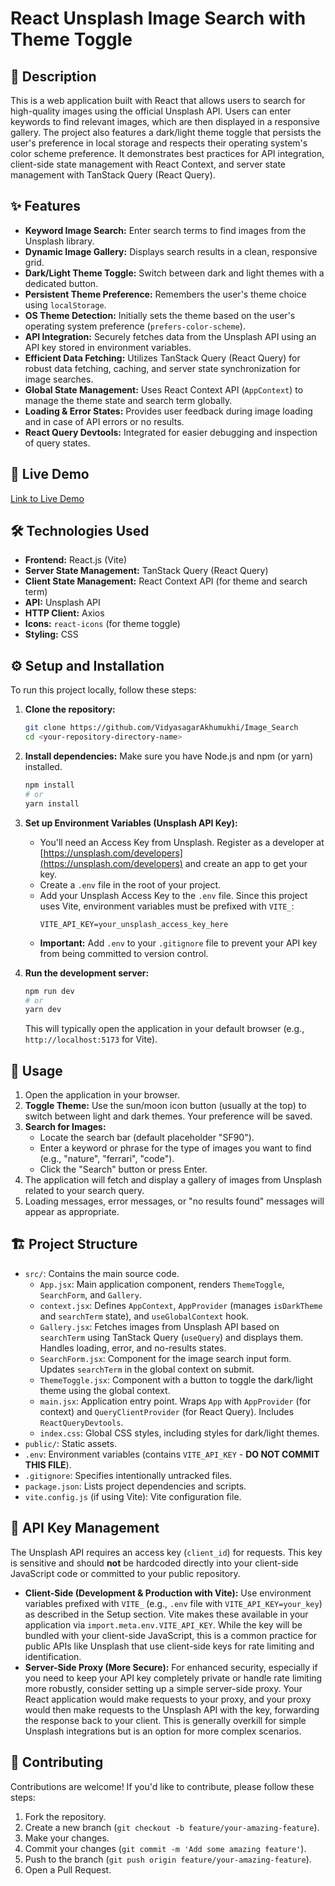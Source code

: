 
# React Unsplash Image Search with Theme Toggle

## 📝 Description

This is a web application built with React that allows users to search for high-quality images using the official Unsplash API. Users can enter keywords to find relevant images, which are then displayed in a responsive gallery. The project also features a dark/light theme toggle that persists the user's preference in local storage and respects their operating system's color scheme preference. It demonstrates best practices for API integration, client-side state management with React Context, and server state management with TanStack Query (React Query).

## ✨ Features

* **Keyword Image Search:** Enter search terms to find images from the Unsplash library.
* **Dynamic Image Gallery:** Displays search results in a clean, responsive grid.
* **Dark/Light Theme Toggle:** Switch between dark and light themes with a dedicated button.
* **Persistent Theme Preference:** Remembers the user's theme choice using `localStorage`.
* **OS Theme Detection:** Initially sets the theme based on the user's operating system preference (`prefers-color-scheme`).
* **API Integration:** Securely fetches data from the Unsplash API using an API key stored in environment variables.
* **Efficient Data Fetching:** Utilizes TanStack Query (React Query) for robust data fetching, caching, and server state synchronization for image searches.
* **Global State Management:** Uses React Context API (`AppContext`) to manage the theme state and search term globally.
* **Loading & Error States:** Provides user feedback during image loading and in case of API errors or no results.
* **React Query Devtools:** Integrated for easier debugging and inspection of query states.

## 🚀 Live Demo

[Link to Live Demo](https://imagesearchnoto.netlify.app/) 

## 🛠️ Technologies Used

* **Frontend:** React.js (Vite)
* **Server State Management:** TanStack Query (React Query)
* **Client State Management:** React Context API (for theme and search term)
* **API:** Unsplash API
* **HTTP Client:** Axios
* **Icons:** `react-icons` (for theme toggle)
* **Styling:** CSS 

## ⚙️ Setup and Installation

To run this project locally, follow these steps:

1.  **Clone the repository:**
    ```bash
    git clone https://github.com/VidyasagarAkhumukhi/Image_Search
    cd <your-repository-directory-name>
    ```

2.  **Install dependencies:**
    Make sure you have Node.js and npm (or yarn) installed.
    ```bash
    npm install
    # or
    yarn install
    ```

3.  **Set up Environment Variables (Unsplash API Key):**
    * You'll need an Access Key from Unsplash. Register as a developer at [https://unsplash.com/developers](https://unsplash.com/developers) and create an app to get your key.
    * Create a `.env` file in the root of your project.
    * Add your Unsplash Access Key to the `.env` file. Since this project uses Vite, environment variables must be prefixed with `VITE_`:
        ```env
        VITE_API_KEY=your_unsplash_access_key_here
        ```
    * **Important:** Add `.env` to your `.gitignore` file to prevent your API key from being committed to version control.

4.  **Run the development server:**
    ```bash
    npm run dev
    # or
    yarn dev
    ```
    This will typically open the application in your default browser (e.g., `http://localhost:5173` for Vite).

## 📖 Usage

1.  Open the application in your browser.
2.  **Toggle Theme:** Use the sun/moon icon button (usually at the top) to switch between light and dark themes. Your preference will be saved.
3.  **Search for Images:**
    * Locate the search bar (default placeholder "SF90").
    * Enter a keyword or phrase for the type of images you want to find (e.g., "nature", "ferrari", "code").
    * Click the "Search" button or press Enter.
4.  The application will fetch and display a gallery of images from Unsplash related to your search query.
5.  Loading messages, error messages, or "no results found" messages will appear as appropriate.

## 🏗️ Project Structure

* `src/`: Contains the main source code.
    * `App.jsx`: Main application component, renders `ThemeToggle`, `SearchForm`, and `Gallery`.
    * `context.jsx`: Defines `AppContext`, `AppProvider` (manages `isDarkTheme` and `searchTerm` state), and `useGlobalContext` hook.
    * `Gallery.jsx`: Fetches images from Unsplash API based on `searchTerm` using TanStack Query (`useQuery`) and displays them. Handles loading, error, and no-results states.
    * `SearchForm.jsx`: Component for the image search input form. Updates `searchTerm` in the global context on submit.
    * `ThemeToggle.jsx`: Component with a button to toggle the dark/light theme using the global context.
    * `main.jsx`: Application entry point. Wraps `App` with `AppProvider` (for context) and `QueryClientProvider` (for React Query). Includes `ReactQueryDevtools`.
    * `index.css`: Global CSS styles, including styles for dark/light themes.
* `public/`: Static assets.
* `.env`: Environment variables (contains `VITE_API_KEY` - **DO NOT COMMIT THIS FILE**).
* `.gitignore`: Specifies intentionally untracked files.
* `package.json`: Lists project dependencies and scripts.
* `vite.config.js` (if using Vite): Vite configuration file.

## 🔑 API Key Management

The Unsplash API requires an access key (`client_id`) for requests. This key is sensitive and should **not** be hardcoded directly into your client-side JavaScript code or committed to your public repository.

* **Client-Side (Development & Production with Vite):** Use environment variables prefixed with `VITE_` (e.g., `.env` file with `VITE_API_KEY=your_key`) as described in the Setup section. Vite makes these available in your application via `import.meta.env.VITE_API_KEY`. While the key will be bundled with your client-side JavaScript, this is a common practice for public APIs like Unsplash that use client-side keys for rate limiting and identification.
* **Server-Side Proxy (More Secure):** For enhanced security, especially if you need to keep your API key completely private or handle rate limiting more robustly, consider setting up a simple server-side proxy. Your React application would make requests to your proxy, and your proxy would then make requests to the Unsplash API with the key, forwarding the response back to your client. This is generally overkill for simple Unsplash integrations but is an option for more complex scenarios.

## 🤝 Contributing

Contributions are welcome! If you'd like to contribute, please follow these steps:

1.  Fork the repository.
2.  Create a new branch (`git checkout -b feature/your-amazing-feature`).
3.  Make your changes.
4.  Commit your changes (`git commit -m 'Add some amazing feature'`).
5.  Push to the branch (`git push origin feature/your-amazing-feature`).
6.  Open a Pull Request.
